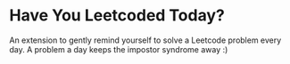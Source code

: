 # Have You Leetcoded Today?

An extension to gently remind yourself to solve a Leetcode problem every day. A problem a day keeps the impostor syndrome away :)